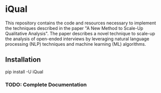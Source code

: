 # iQual

This repository contains the code and resources necessary to implement the techniques described in the paper "A New Method to Scale-Up Qualitative Analysis". The paper describes a novel technique to scale-up the analysis of open-ended interviews by leveraging natural language processing (NLP) techniques and machine learning (ML) algorithms.


## Installation
pip install -U iQual

### TODO: Complete Documentation